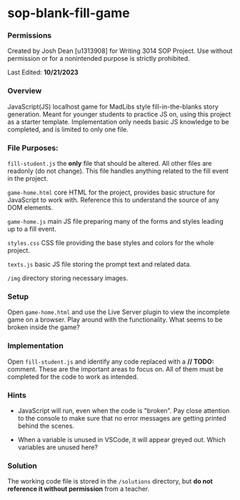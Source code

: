 # sop-blank-fill-game
### Permissions
Created by Josh Dean [u1313908] for Writing 3014 SOP Project. Use without permission or for a nonintended purpose is strictly prohibited.

Last Edited: **10/21/2023**

### Overview
JavaScript(JS) localhost game for MadLibs style fill-in-the-blanks story generation. Meant for younger students to practice JS on, using this project as a starter template. Implementation only needs basic JS knowledge to be completed, and is limited to only one file.

### File Purposes:

```fill-student.js``` the **only** file that should be altered. All other files are readonly (do not change). This file handles anything related to the fill event in the project.

```game-home.html``` core HTML for the project, provides basic structure for JavaScript to work with. Reference this to understand the source of any DOM elements.

```game-home.js``` main JS file preparing many of the forms and styles leading up to a fill event.

```styles.css``` CSS file providing the base styles and colors for the whole project.

```texts.js``` basic JS file storing the prompt text and related data.

```/img``` directory storing necessary images.

### Setup
Open ```game-home.html``` and use the Live Server plugin to view the incomplete game on a browser. Play around with the functionality. What seems to be broken inside the game?

### Implementation
Open ```fill-student.js``` and identify any code replaced with a **// TODO:** comment. These are the important areas to focus on. All of them must be completed for the code to work as intended.

### Hints
- JavaScript will run, even when the code is "broken". Pay close attention to the console to make sure that no error messages are getting printed behind the scenes.

- When a variable is unused in VSCode, it will appear greyed out. Which variables are unused here?

### Solution
The working code file is stored in the ```/solutions``` directory, but **do not reference it without permission** from a teacher.
